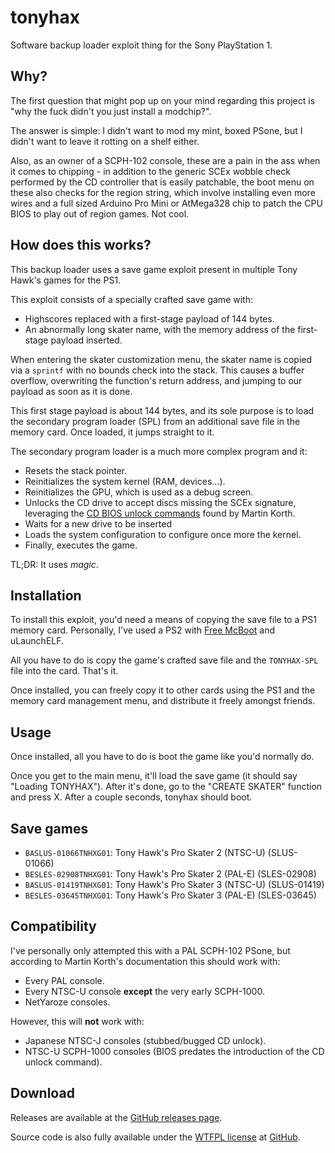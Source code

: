 ---
---

tonyhax
=======

Software backup loader exploit thing for the Sony PlayStation 1.

Why?
----

The first question that might pop up on your mind regarding this project is "why the fuck didn't you just install a modchip?".

The answer is simple: I didn't want to mod my mint, boxed PSone, but I didn't want to leave it rotting on a shelf either.

Also, as an owner of a SCPH-102 console, these are a pain in the ass when it comes to chipping - in addition to the generic SCEx wobble check performed by the CD controller that is easily patchable, the boot menu on these also checks for the region string, which involve installing even more wires and a full sized Arduino Pro Mini or AtMega328 chip to patch the CPU BIOS to play out of region games. Not cool.

How does this works?
--------------------

This backup loader uses a save game exploit present in multiple Tony Hawk's games for the PS1.

This exploit consists of a specially crafted save game with:

 - Highscores replaced with a first-stage payload of 144 bytes.
 - An abnormally long skater name, with the memory address of the first-stage payload inserted.

When entering the skater customization menu, the skater name is copied via a `sprintf` with no bounds check into the stack. This causes a buffer overflow, overwriting the function's return address, and jumping to our payload as soon as it is done.

This first stage payload is about 144 bytes, and its sole purpose is to load the secondary program loader (SPL) from an additional save file in the memory card. Once loaded, it jumps straight to it.

The secondary program loader is a much more complex program and it:

 - Resets the stack pointer.
 - Reinitializes the system kernel (RAM, devices...).
 - Reinitializes the GPU, which is used as a debug screen.
 - Unlocks the CD drive to accept discs missing the SCEx signature, leveraging the [CD BIOS unlock commands](https://problemkaputt.de/psx-spx.htm#cdromsecretunlockcommands) found by Martin Korth.
 - Waits for a new drive to be inserted
 - Loads the system configuration to configure once more the kernel.
 - Finally, executes the game.

TL;DR: It uses _magic_.

Installation
------------

To install this exploit, you'd need a means of copying the save file to a PS1 memory card. Personally, I've used a PS2 with [Free McBoot](https://www.ps2-home.com/forum/viewtopic.php?t=1248) and uLaunchELF.

All you have to do is copy the game's crafted save file and the `TONYHAX-SPL` file into the card. That's it.

Once installed, you can freely copy it to other cards using the PS1 and the memory card management menu, and distribute it freely amongst friends.

Usage
-----

Once installed, all you have to do is boot the game like you'd normally do.

Once you get to the main menu, it'll load the save game (it should say "Loading TONYHAX"). After it's done, go to the "CREATE SKATER" function and press X. After a couple seconds, tonyhax should boot.

Save games
----------

 * `BASLUS-01066TNHXG01`: Tony Hawk's Pro Skater 2 (NTSC-U) (SLUS-01066)
 * `BESLES-02908TNHXG01`: Tony Hawk's Pro Skater 2 (PAL-E) (SLES-02908)
 * `BASLUS-01419TNHXG01`: Tony Hawk's Pro Skater 3 (NTSC-U) (SLUS-01419)
 * `BESLES-03645TNHXG01`: Tony Hawk's Pro Skater 3 (PAL-E) (SLES-03645)

Compatibility
-------------

I've personally only attempted this with a PAL SCPH-102 PSone, but according to Martin Korth's documentation this should work with:

 * Every PAL console.
 * Every NTSC-U console **except** the very early SCPH-1000.
 * NetYaroze consoles.

However, this will **not** work with:

 * Japanese NTSC-J consoles (stubbed/bugged CD unlock).
 * NTSC-U SCPH-1000 consoles (BIOS predates the introduction of the CD unlock command).

Download
--------

Releases are available at the [GitHub releases page](https://github.com/socram8888/tonyhax/releases).

Source code is also fully available under the [WTFPL license](https://github.com/socram8888/tonyhax/blob/master/LICENSE) at [GitHub](https://github.com/socram8888/tonyhax/).
